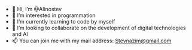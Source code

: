 - 👋 Hi, I’m @Alinostev
- 👀 I’m interested in programmation 
- 🌱 I’m currently learning to code by myself 
- 💞️ I’m looking to collaborate on the development of digital technologies and AI
- 📫 You can join me with my mail address: Stevnazim@gmail.com 

<!---
Alinostev/Alinostev is a ✨ special ✨ repository because its `README.md` (this file) appears on your GitHub profile.
You can click the Preview link to take a look at your changes.
--->
